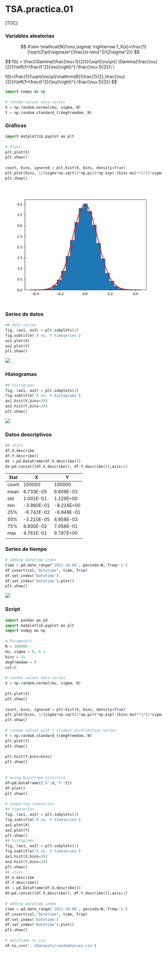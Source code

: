 # TSA.practica.01

[TOC]



### Variables aleatorias

$$
X\sim \mathcal{N}(\mu,\sigma) \rightarrow f_X(x)=\frac{1}{\sqrt{2\pi}\sigma}e^{\frac{(x-\mu)^2}{2\sigma^2}}
$$


$$
f(t) = \frac{\Gamma(\frac{\nu+1}{2})}{\sqrt{\nu\pi}\ \Gamma(\frac{\nu}{2})}\left(1+\frac{t^2}{\nu}\right)^{-\frac{\nu+1}{2}}\\
\\

f(t)=\frac{1}{\sqrt{\nu\pi}\mathrm{B}(\frac{1}{2},\frac{\nu}{2})}\left(1+\frac{t^2}{\nu}\right)^{-\frac{\nu+1}{2}}
$$


```python
import numpy as np

# random values data series
X = np.random.normal(mu, sigma, N)
Y = np.random.standard_t(degFreedom, N)
```



### Gráficos

```python
import matplotlib.pyplot as plt

# Plots
plt.plot(X)
plt.show()

count, bins, ignored = plt.hist(X, bins, density=True)
plt.plot(bins, 1/(sigma*np.sqrt(2*np.pi))*np.exp(-(bins-mu)**2/(2*sigma**2)), linewidth=2, color='r')
plt.show()
```

![](../Pics/normalHist.png)



### Series de datos

```python
## data series
fig, (ax1, ax2) = plt.subplots(2)
fig.subtitle('X vs. Y timeseries')
ax1.plot(X)
ax2.plot(Y)
plt.show()
```



![](/home/charlieromano/Downloads/TimeSeries/Pics/XvsY.png)



### Histogramas

```python
## histograms
fig, (ax1, ax2) = plt.subplots(2)
fig.subtitle('X vs. Y histograms')
ax1.hist(X,bins=30)
ax2.hist(Y,bins=20)
plt.show()
```

![](/home/charlieromano/Downloads/TimeSeries/Pics/XvsY_hists.png)

### Datos descriptivos

```python
## stats
df.X.describe
df.Y.describe()
dt = pd.DataFrame(df.X.describe())
dt=pd.concat([df.X.describe(), df.Y.describe()],axis=1)
```



| Stat  | X          | Y          |
| ----- | ---------- | ---------- |
| count | 100000     | 100000     |
| mean  | 6.733E-05  | 6.608E-03  |
| std   | 1.001E-01  | 1.129E+00  |
| min   | -3.980E-01 | -8.216E+00 |
| 25%   | -6.742E-02 | -6.949E-01 |
| 50%   | -3.210E-05 | 4.958E-03  |
| 75%   | 6.800E-02  | 7.056E-01  |
| max   | 4.761E-01  | 9.797E+00  |
|       |            |            |



### Series de tiempo

```python
# adding datetime index
time = pd.date_range('2021-10-08', periods=N, freq='s')
df.insert(col,"Datetime", time, True)
df.set_index('Datetime')
df.set_index('Datetime').plot()
plt.show()
```

![](/home/charlieromano/Downloads/TimeSeries/Pics/XvsY_timeseries.png)

### Script

```python
import pandas as pd
import matplotlib.pyplot as plt
import numpy as np

# Parameters
N = 100000
mu, sigma = 0, 0.1
bins = 25
degFreedom = 9
col=0

# random values data series
X = np.random.normal(mu, sigma, N)

plt.plot(X)
plt.show()

count, bins, ignored = plt.hist(X, bins, density=True)
plt.plot(bins, 1/(sigma*np.sqrt(2*np.pi))*np.exp(-(bins-mu)**2/(2*sigma**2)), linewidth=2, color='r')
plt.show()

# random values with t-student distribution series
Y = np.random.standard_t(degFreedom, N)
plt.plot(Y)
plt.show()

plt.hist(Y,bins=bins)
plt.show()


# using Dataframe structure
df=pd.DataFrame({'X':X,'Y':Y})
df.plot()
plt.show()

# comparing timeseries
## timeseries
fig, (ax1, ax2) = plt.subplots(2)
fig.subtitle('X vs. Y timeseries')
ax1.plot(X)
ax2.plot(Y)
plt.show()
## histograms
fig, (ax1, ax2) = plt.subplots(2)
fig.subtitle('X vs. Y timeseries')
ax1.hist(X,bins=30)
ax2.hist(Y,bins=20)
plt.show()
## stats
df.X.describe
df.Y.describe()
dt = pd.DataFrame(df.X.describe())
dt=pd.concat([df.X.describe(), df.Y.describe()],axis=1)

# adding datetime index
time = pd.date_range('2021-10-08', periods=N, freq='s')
df.insert(col,"Datetime", time, True)
df.set_index('Datetime')
df.set_index('Datetime').plot()
plt.show()

# dataframe to csv
df.to_csv('../Datasets/randomValues.csv')


```

